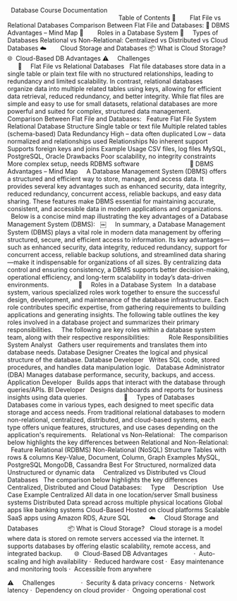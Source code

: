  
Database Course Documentation
 
 <br>
 
 
 
 
 
 
 
 
 
 
 
 
 
 
 
 
 
 
 
 
 
 
 
 
 
 
 
 
 
 
 
 
Table of Contents
📂        Flat File vs Relational Databases
Comparison Between Flat File and Databases:
🧠 DBMS Advantages – Mind Map
👥        Roles in a Database System
🧩     Types of Databases
Relational vs Non-Relational:
Centralized vs Distributed vs Cloud Databases
☁️        Cloud Storage and Databases
📦 What is Cloud Storage?
🌐  Cloud-Based DB Advantages
⚠️     Challenges
 
 
 
 
 
 
 
 
 
 
 
 
 
 
 
 
 
 
 
 
 
 
 
 
 
📂     Flat File vs Relational Databases
 
Flat file databases store data in a single table or plain text file with no structured relationships, leading to redundancy and limited scalability. In contrast, relational databases organize data into multiple related tables using keys, allowing for efficient data retrieval, reduced redundancy, and better integrity. While flat files are simple and easy to use for small datasets, relational databases are more powerful and suited for complex, structured data management.
 
 
 
Comparison Between Flat File and Databases:
 
Feature
Flat File System
Relational Database
Structure
Single table or text file
Multiple related tables (schema-based)
Data Redundancy
High – data often duplicated
Low – data normalized and relationships used
Relationships
No inherent support
Supports foreign keys and joins
Example Usage
CSV files, log files
MySQL, PostgreSQL, Oracle
Drawbacks
Poor scalability, no integrity constraints
More complex setup, needs RDBMS software
 
 
 
 
 
 
 
 
 
 
 
 
 
 
🧠 DBMS Advantages – Mind Map
 
 
A Database Management System (DBMS) offers a structured and efficient way to store, manage, and access data. It provides several key advantages such as enhanced security, data integrity, reduced redundancy, concurrent access, reliable backups, and easy data sharing. These features make DBMS essential for maintaining accurate, consistent, and accessible data in modern applications and organizations.
 
 
Below is a concise mind map illustrating the key advantages of a Database Management System (DBMS):
 
￼
 
 
In summary, a Database Management System (DBMS) plays a vital role in modern data management by offering structured, secure, and efficient access to information. Its key advantages—such as enhanced security, data integrity, reduced redundancy, support for concurrent access, reliable backup solutions, and streamlined data sharing—make it indispensable for organizations of all sizes. By centralizing data control and ensuring consistency, a DBMS supports better decision-making, operational efficiency, and long-term scalability in today’s data-driven environments.
 
 
 
 
 
 
 
 
👥     Roles in a Database System
 
In a database system, various specialized roles work together to ensure the successful design, development, and maintenance of the database infrastructure. Each role contributes specific expertise, from gathering requirements to building applications and generating insights. The following table outlines the key roles involved in a database project and summarizes their primary responsibilities.
 
 
The following are key roles within a database system team, along with their respective responsibilities:
 
        Role
Responsibilities
System Analyst
 
Gathers user requirements and translates them into database needs.
Database Designer
Creates the logical and physical structure of the database.
Database Developer
 
Writes SQL code, stored procedures, and handles data manipulation logic.
 
Database Administrator (DBA)
Manages database performance, security, backups, and access.
 
Application Developer
 
Builds apps that interact with the database through queries/APIs.
BI Developer
 
Designs dashboards and reports for business insights using data queries.
 
 
 
 
 
 
 
 
 
 
🧩     Types of Databases
 
Databases come in various types, each designed to meet specific data storage and access needs. From traditional relational databases to modern non-relational, centralized, distributed, and cloud-based systems, each type offers unique features, structures, and use cases depending on the application's requirements.
 
Relational vs Non-Relational:
 
The comparison below highlights the key differences between Relational and Non-Relational:
 
Feature
Relational (RDBMS)
Non-Relational (NoSQL)
Structure
Tables with rows & columns
Key-Value, Document, Column, Graph
Examples
MySQL, PostgreSQL
MongoDB, Cassandra
Best For
Structured, normalized data
Unstructured or dynamic data
 
 
Centralized vs Distributed vs Cloud Databases
 
The comparison below highlights the key differences Centralized, Distributed and Cloud Databases:
 
 
Type
 
 
Description
 
Use Case Example
Centralized
All data in one location/server
Small business systems
Distributed
Data spread across multiple physical locations
Global apps like banking systems
Cloud-Based
Hosted on cloud platforms
Scalable SaaS apps using Amazon RDS, Azure SQL
 
 
 
 
 
☁️     Cloud Storage and Databases
 
 
            📦 What is Cloud Storage?
 
Cloud storage is a model where data is stored on remote servers accessed via the internet. It supports databases by offering elastic scalability, remote access, and integrated backup.
 
 
 
🌐  Cloud-Based DB Advantages
 
            ·  Auto-scaling and high availability
·  Reduced hardware cost
·  Easy maintenance and monitoring tools
·  Accessible from anywhere
 

⚠️     Challenges
 
            ·  Security & data privacy concerns
·  Network latency
·  Dependency on cloud provider
·  Ongoing operational cost
 
 
 
 

